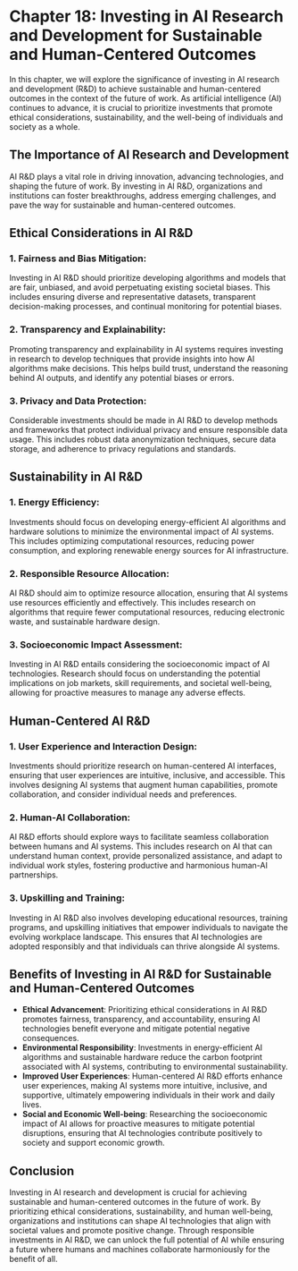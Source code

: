 Chapter 18: Investing in AI Research and Development for Sustainable and Human-Centered Outcomes
================================================================================================

In this chapter, we will explore the significance of investing in AI research and development (R\&D) to achieve sustainable and human-centered outcomes in the context of the future of work. As artificial intelligence (AI) continues to advance, it is crucial to prioritize investments that promote ethical considerations, sustainability, and the well-being of individuals and society as a whole.

The Importance of AI Research and Development
---------------------------------------------

AI R\&D plays a vital role in driving innovation, advancing technologies, and shaping the future of work. By investing in AI R\&D, organizations and institutions can foster breakthroughs, address emerging challenges, and pave the way for sustainable and human-centered outcomes.

Ethical Considerations in AI R\&D
---------------------------------

### 1. Fairness and Bias Mitigation:

Investing in AI R\&D should prioritize developing algorithms and models that are fair, unbiased, and avoid perpetuating existing societal biases. This includes ensuring diverse and representative datasets, transparent decision-making processes, and continual monitoring for potential biases.

### 2. Transparency and Explainability:

Promoting transparency and explainability in AI systems requires investing in research to develop techniques that provide insights into how AI algorithms make decisions. This helps build trust, understand the reasoning behind AI outputs, and identify any potential biases or errors.

### 3. Privacy and Data Protection:

Considerable investments should be made in AI R\&D to develop methods and frameworks that protect individual privacy and ensure responsible data usage. This includes robust data anonymization techniques, secure data storage, and adherence to privacy regulations and standards.

Sustainability in AI R\&D
-------------------------

### 1. Energy Efficiency:

Investments should focus on developing energy-efficient AI algorithms and hardware solutions to minimize the environmental impact of AI systems. This includes optimizing computational resources, reducing power consumption, and exploring renewable energy sources for AI infrastructure.

### 2. Responsible Resource Allocation:

AI R\&D should aim to optimize resource allocation, ensuring that AI systems use resources efficiently and effectively. This includes research on algorithms that require fewer computational resources, reducing electronic waste, and sustainable hardware design.

### 3. Socioeconomic Impact Assessment:

Investing in AI R\&D entails considering the socioeconomic impact of AI technologies. Research should focus on understanding the potential implications on job markets, skill requirements, and societal well-being, allowing for proactive measures to manage any adverse effects.

Human-Centered AI R\&D
----------------------

### 1. User Experience and Interaction Design:

Investments should prioritize research on human-centered AI interfaces, ensuring that user experiences are intuitive, inclusive, and accessible. This involves designing AI systems that augment human capabilities, promote collaboration, and consider individual needs and preferences.

### 2. Human-AI Collaboration:

AI R\&D efforts should explore ways to facilitate seamless collaboration between humans and AI systems. This includes research on AI that can understand human context, provide personalized assistance, and adapt to individual work styles, fostering productive and harmonious human-AI partnerships.

### 3. Upskilling and Training:

Investing in AI R\&D also involves developing educational resources, training programs, and upskilling initiatives that empower individuals to navigate the evolving workplace landscape. This ensures that AI technologies are adopted responsibly and that individuals can thrive alongside AI systems.

Benefits of Investing in AI R\&D for Sustainable and Human-Centered Outcomes
----------------------------------------------------------------------------

* **Ethical Advancement**: Prioritizing ethical considerations in AI R\&D promotes fairness, transparency, and accountability, ensuring AI technologies benefit everyone and mitigate potential negative consequences.
* **Environmental Responsibility**: Investments in energy-efficient AI algorithms and sustainable hardware reduce the carbon footprint associated with AI systems, contributing to environmental sustainability.
* **Improved User Experiences**: Human-centered AI R\&D efforts enhance user experiences, making AI systems more intuitive, inclusive, and supportive, ultimately empowering individuals in their work and daily lives.
* **Social and Economic Well-being**: Researching the socioeconomic impact of AI allows for proactive measures to mitigate potential disruptions, ensuring that AI technologies contribute positively to society and support economic growth.

Conclusion
----------

Investing in AI research and development is crucial for achieving sustainable and human-centered outcomes in the future of work. By prioritizing ethical considerations, sustainability, and human well-being, organizations and institutions can shape AI technologies that align with societal values and promote positive change. Through responsible investments in AI R\&D, we can unlock the full potential of AI while ensuring a future where humans and machines collaborate harmoniously for the benefit of all.
